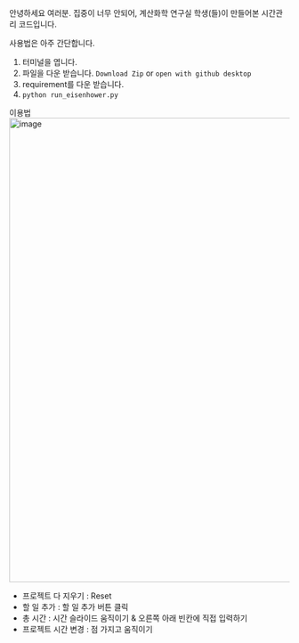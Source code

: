 안녕하세요 여러분.
집중이 너무 안되어, 계산화학 연구실 학생(들)이 만들어본 시간관리 코드입니다.

사용법은 아주 간단합니다.

1. 터미널을 엽니다.
2. 파일을 다운 받습니다. `Download Zip` or `open with github desktop`
3. requirement를 다운 받습니다.
4. `python run_eisenhower.py`

이용법 
<img width="834" alt="image" src="https://github.com/user-attachments/assets/48409000-6d5b-4944-a815-1b4c38dafc4d" />

* 프로젝트 다 지우기 : Reset
* 할 일 추가 : 할 일 추가 버튼 클릭
* 총 시간 : 시간 슬라이드 움직이기 & 오른쪽 아래 빈칸에 직접 입력하기
* 프로젝트 시간 변경 : 점 가지고 움직이기

